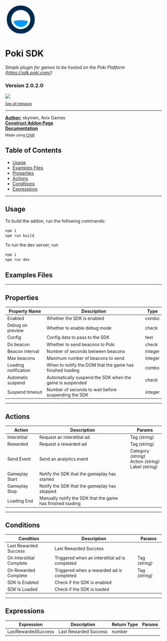 <img src="./src/icon.svg" width="100" /><br>
# Poki SDK
<i>Simple plugin for games to be hosted on the Poki Platform (https://sdk.poki.com/)</i> <br>
### Version 2.0.2.0

[<img src="https://placehold.co/200x50/4493f8/FFF?text=Download&font=montserrat" width="200"/>](https://github.com/skymen/poki_sdkV2/releases/download/skymen_pokiSDK-2.0.2.0.c3addon/skymen_pokiSDK-2.0.2.0.c3addon)
<br>
<sub> [See all releases](https://github.com/skymen/poki_sdkV2/releases) </sub> <br>

---
<b><u>Author:</u></b> skymen, Avix Games <br>
<b>[Construct Addon Page](https://www.construct.net/en/make-games/addons/1409/poki)</b>  <br>
<b>[Documentation](https://sdk.poki.com/)</b>  <br>
<sub>Made using [CAW](https://marketplace.visualstudio.com/items?itemName=skymen.caw) </sub><br>

## Table of Contents
- [Usage](#usage)
- [Examples Files](#examples-files)
- [Properties](#properties)
- [Actions](#actions)
- [Conditions](#conditions)
- [Expressions](#expressions)
---
## Usage
To build the addon, run the following commands:

```
npm i
npm run build
```

To run the dev server, run

```
npm i
npm run dev
```

## Examples Files

---
## Properties
| Property Name | Description | Type |
| --- | --- | --- |
| Enabled | Whether the SDK is enabled | combo |
| Debug on preview | Whether to enable debug mode | check |
| Config | Config data to pass to the SDK | text |
| Do beacon | Whether to send beacons to Poki | check |
| Beacon interval | Number of seconds between beacons | integer |
| Max beacons | Maximum number of beacons to send | integer |
| Loading notification | When to notify the DOM that the game has finished loading | combo |
| Automatic suspend | Automatically suspend the SDK when the game is suspended | check |
| Suspend timeout | Number of seconds to wait before suspending the SDK | integer |


---
## Actions
| Action | Description | Params
| --- | --- | --- |
| Interstitial | Request an interstitial ad | Tag             *(string)* <br> |
| Rewarded | Request a rewarded ad | Tag             *(string)* <br> |
| Send Event | Send an analytics event | Category             *(string)* <br>Action             *(string)* <br>Label             *(string)* <br> |
| Gameplay Start | Notify the SDK that the gameplay has started |  |
| Gameplay Stop | Notify the SDK that the gameplay has stopped |  |
| Loading End | Manually notify the SDK that the game has finished loading |  |


---
## Conditions
| Condition | Description | Params
| --- | --- | --- |
| Last Rewarded Success | Last Rewarded Success |  |
| On Interstitial Complete | Triggered when an interstitial ad is completed | Tag *(string)* <br> |
| On Rewarded Complete | Triggered when a rewarded ad is completed | Tag *(string)* <br> |
| SDK Is Enabled | Check if the SDK is enabled |  |
| SDK Is Loaded | Check if the SDK is loaded |  |


---
## Expressions
| Expression | Description | Return Type | Params
| --- | --- | --- | --- |
| LastRewardedSuccess | Last Rewarded Success | number |  | 
